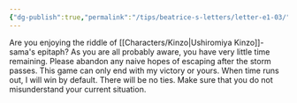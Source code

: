 ```yaml
---
{"dg-publish":true,"permalink":"/tips/beatrice-s-letters/letter-e1-03/"}
---
```


Are you enjoying the riddle of [[Characters/Kinzo\|Ushiromiya Kinzo]]-sama's epitaph?
As you are all probably aware, you have very little time remaining.
Please abandon any naive hopes of escaping after the storm passes.
This game can only end with my victory or yours. When time runs out, I will win by default. There will be no ties.
Make sure that you do not misunderstand your current situation.
